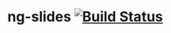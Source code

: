 # ng-slides [![Build Status](https://travis-ci.org/nycJSorg/ng-slides.svg?branch=dev)](https://travis-ci.org/nycJSorg/ng-slides)